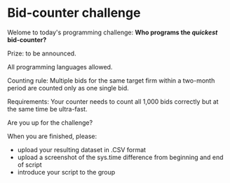 # Bid-counter challenge

Welome to today's programming challenge: **Who programs the *quickest* bid-counter?**

Prize: to be announced.

All programming languages allowed.

Counting rule:
Multiple bids for the same target firm within a two-month period are counted only as one single bid.

Requirements:
Your counter needs to count all 1,000 bids correctly but at the same time be ultra-fast. 

Are you up for the challenge?

When you are finished, please:
- upload your resulting dataset in .CSV format
- upload a screenshot of the sys.time difference from beginning and end of script
- introduce your script to the group
